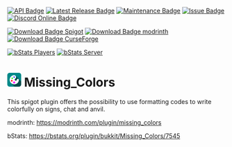 [![API Badge](https://img.shields.io/badge/MC%20version-Spigot%20v1.8.3%20--%20v1.19.3(+)-blue?style=flat-square)](https://www.spigotmc.org/)
[![Latest Release Badge](https://img.shields.io/spiget/version/55489?label=latest%20release&style=flat-square)](https://www.spigotmc.org/resources/missing_colors.55489/)
[![Maintenance Badge](https://img.shields.io/maintenance/yes/2022?style=flat-square)]()
[![Issue Badge](https://img.shields.io/github/issues/Fridtjof-DE/Missing_Colors?style=flat-square)](https://github.com/Fridtjof-DE/Missing_Colors/issues)
[![Discord Online Badge](https://img.shields.io/discord/961799414647750717?label=Discord&style=flat-square)](https://discord.gg/fT6VJurHCT)

[![Download Badge Spigot](https://img.shields.io/spiget/downloads/55489?label=SpigotMC%20downloads&style=flat-square)](https://www.spigotmc.org/resources/missing_colors.55489/)
[![Download Badge modrinth](https://img.shields.io/modrinth/dt/hiFvJn4K?color=brightgreen&label=modrinth%20downloads&style=flat-square)](https://modrinth.com/plugin/missing_colors/versions)
[![Download Badge CurseForge](https://img.shields.io/badge/dynamic/json?color=brightgreen&label=CurseForge%20downloads&query=%24.downloads.total&url=https%3A%2F%2Fapi.cfwidget.com%2F301608&style=flat-square)](https://www.curseforge.com/minecraft/texture-packs/ore-grids/files)

[![bStats Players](https://img.shields.io/bstats/players/7545?style=flat-square)](https://bstats.org/plugin/bukkit/Missing_Colors/7545)
[![bStats Server](https://img.shields.io/bstats/servers/7545?style=flat-square)](https://bstats.org/plugin/bukkit/Missing_Colors/7545)

# <img src="https://github.com/Fridtjof-DE/Missing_Colors/blob/master/missing_colors.png" data-canonical-src="https://github.com/Fridtjof-DE/Missing_Colors/blob/master/missing_colors.png" width="32" height="32" /> Missing_Colors

This spigot plugin offers the possibility to use formatting codes to write colorfully on signs, chat and anvil.
 
modrinth: https://modrinth.com/plugin/missing_colors

bStats: https://bstats.org/plugin/bukkit/Missing_Colors/7545
